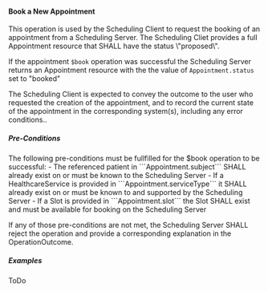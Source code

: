 
<h4> Book a New Appointment </h4>
This operation is used by the Scheduling Client to request the booking of an appointment from a Scheduling Server. The Scheduling Cliet provides a full Appointment resource that SHALL have the status \"proposed\".

If the appointment ```$book``` operation was successful the Scheduling Server returns an Appointment resource with the the value of ```Appointment.status``` set to \"booked\"

The Scheduling Client is expected to convey the outcome to the user who requested the creation of the appointment, and to record the current state of the appointment in the corresponding system(s), including any error conditions..

<h5> Pre-Conditions </h5>
The following pre-conditions must be fullfilled for the $book operation to be successful:
- The referenced patient in ```Appointment.subject``` SHALL already exist on or must be known to the Scheduling Server
- If a HealthcareService is provided in ```Appointment.serviceType``` it SHALL already exist on or must be known to and supported by the Scheduling Server
- If a Slot is provided in ```Appointment.slot``` the Slot SHALL exist and must be available for booking on the Scheduling Server

If any of those pre-conditions are not met, the Scheduling Server SHALL reject the operation and provide a corresponding explanation in the OperationOutcome.

<h5> Examples </h5>
ToDo